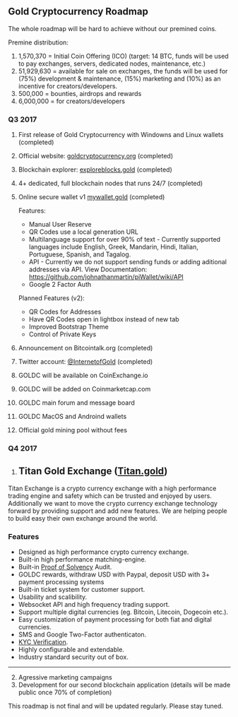 ## Gold Cryptocurrency Roadmap

The whole roadmap will be hard to achieve without our premined coins.

Premine distribution:
1. 1,570,370 = Initial Coin Offering (ICO) (target: 14 BTC, funds will be used to pay exchanges, servers, dedicated nodes, maintenance, etc.)
2. 51,929,630 = available for sale on exchanges, the funds will be used for (75%) development & maintenance, (15%) marketing and (10%) as an incentive for creators/developers.
3. 500,000 = bounties, airdrops and rewards
4. 6,000,000 = for creators/developers


### Q3 2017

1. First release of Gold Cryptocurrency with Windowns and Linux wallets (completed)
2. Official website: [goldcryptocurrency.org](http://goldcryptocurrency.org) (completed)
3. Blockchain explorer: [exploreblocks.gold](http://exploreblocks.gold) (completed)
4. 4+ dedicated, full blockchain nodes that runs 24/7 (completed)
5. Online secure wallet v1 [mywallet.gold](https://mywallet.gold) (completed)
	
	Features:

	- Manual User Reserve
	- QR Codes use a local generation URL
	- Multilanguage support for over 90% of text - Currently supported languages include English, Greek, Mandarin, Hindi, Italian, Portuguese, Spanish, and Tagalog.
	- API - Currently we do not support sending funds or adding aditional addresses via API. View Documentation: https://github.com/johnathanmartin/piWallet/wiki/API
	- Google 2 Factor Auth
	
	Planned Features (v2):

	- QR Codes for Addresses
	- Have QR Codes open in lightbox instead of new tab
	- Improved Bootstrap Theme
	- Control of Private Keys
6. Announcement on Bitcointalk.org (completed)
7. Twitter account: [@InternetofGold](https://twitter.com/InternetofGold) (completed)
8. GOLDC will be available on CoinExchange.io
9. GOLDC will be added on Coinmarketcap.com
10. GOLDC main forum and message board
11. GOLDC MacOS and Androind wallets
12. Official gold mining pool without fees

### Q4 2017
1. ## Titan Gold Exchange ([Titan.gold](http://titan.gold))

Titan Exchange is a crypto currency exchange with a high performance trading engine and safety which can be trusted and enjoyed by users. Additionally we want to move the crypto currency exchange technology forward by providing support and add new features. We are helping people to build easy their own exchange around the world.

### Features

* Designed as high performance crypto currency exchange.
* Built-in high performance matching-engine.
* Built-in [Proof of Solvency](https://iwilcox.me.uk/2014/proving-bitcoin-reserves) Audit.
* GOLDC rewards, withdraw USD with Paypal, deposit USD with 3+ payment processing systems
* Built-in ticket system for customer support.
* Usability and scalibility.
* Websocket API and high frequency trading support.
* Support multiple digital currencies (eg. Bitcoin, Litecoin, Dogecoin etc.).
* Easy customization of payment processing for both fiat and digital currencies.
* SMS and Google Two-Factor authenticaton.
* [KYC Verification](http://en.wikipedia.org/wiki/Know_your_customer).
* Highly configurable and extendable.
* Industry standard security out of box.

---

2. Agressive marketing campaigns
3. Development for our second blockchain application (details will be made public once 70% of completion)


This roadmap is not final and  will be updated regularly. Please stay tuned.
